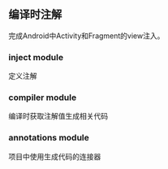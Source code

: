 ## 编译时注解

完成Android中Activity和Fragment的view注入。

### inject module

定义注解

### compiler module

编译时获取注解值生成相关代码

###  annotations module

项目中使用生成代码的连接器